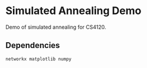# Simulated Annealing Demo
Demo of simulated annealing for CS4120.
## Dependencies
```
networkx matplotlib numpy
```
